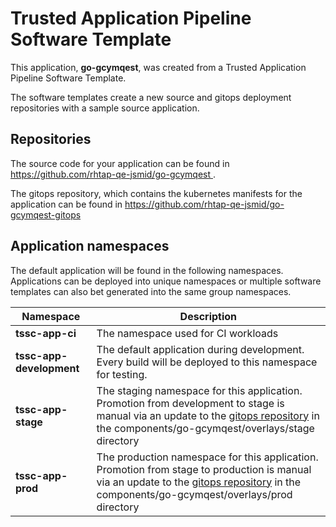 # Trusted Application Pipeline Software Template

This application, **go-gcymqest**, was created from a Trusted Application Pipeline Software Template.

The software templates create a new source and gitops deployment repositories with a sample source application. 

## Repositories

The source code for your application can be found in [https://github.com/rhtap-qe-jsmid/go-gcymqest ](https://github.com/rhtap-qe-jsmid/go-gcymqest ).
 
The gitops repository, which contains the kubernetes manifests for the application can be found in 
[https://github.com/rhtap-qe-jsmid/go-gcymqest-gitops ](https://github.com/rhtap-qe-jsmid/go-gcymqest-gitops ) 

## Application namespaces 

The default application will be found in the following namespaces. Applications can be deployed into unique namespaces or multiple software templates can also bet generated into the same group namespaces.  

|  Namespace   |  Description   |  
| -------- | -------- |
| **tssc-app-ci** | The namespace used for CI workloads |
| **tssc-app-development** | The default application during development. Every build will be deployed to this namespace for testing. |
| **tssc-app-stage** | The staging namespace for this application. Promotion from development to stage is manual via an update to the [gitops repository](https://github.com/rhtap-qe-jsmid/go-gcymqest-gitops ) in the components/go-gcymqest/overlays/stage directory |
| **tssc-app-prod** | The production namespace for this application. Promotion from stage to production is manual via an update to the [gitops repository](https://github.com/rhtap-qe-jsmid/go-gcymqest-gitops ) in the components/go-gcymqest/overlays/prod directory |